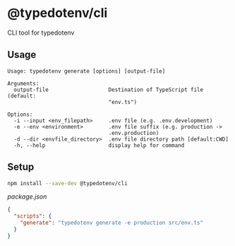 # @typedotenv/cli

CLI tool for typedotenv

## Usage

```
Usage: typedotenv generate [options] [output-file]

Arguments:
  output-file                   Destination of TypeScript file (default:
                                "env.ts")

Options:
  -i --input <env_filepath>     .env file (e.g. .env.development)
  -e --env <environment>        .env file suffix (e.g. production ->
                                .env.production)
  -d --dir <envfile_directory>  .env file directory path [default:CWD]
  -h, --help                    display help for command
```

## Setup

```sh
npm install --save-dev @typedotenv/cli
```

_package.json_

```json
{
  "scripts": {
    "generate": "typedotenv generate -e production src/env.ts"
  }
}
```
